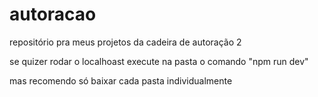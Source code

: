 # autoracao
 repositório pra meus projetos da cadeira de autoração 2
 
 se quizer rodar o localhoast execute na pasta o comando "npm run dev"
 
 mas recomendo só baixar cada pasta individualmente
